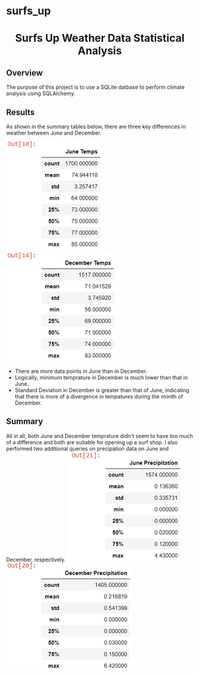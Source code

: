 # surfs_up
<h1 align="center">Surfs Up Weather Data Statistical Analysis</h1>

## Overview
The purpose of this project is to use a SQLite datbase to perform climate analysis using SQLAlchemy.

## Results

As shown in the summary tables below, there are three key differences in weather between June and December.

![](https://github.com/lu-chang-axonic/surfs_up/blob/main/June%20Temprature.PNG)
![](https://github.com/lu-chang-axonic/surfs_up/blob/main/Dec%20Temprature.PNG)

* There are more data points in June than in December.
* Logically, minimum temprature in December is much lower than that in June. 
* Standard Deviation in December is greater than that of June, indicating that there is more of a divergence in tempatures during the month of December. 

## Summary

All in all, both June and December temprature didn't seem to have too much of a difference and both are suitable for opening up a surf shop. I also performed two additional queries on precipation data on June and December, respectively. 
![](https://github.com/lu-chang-axonic/surfs_up/blob/main/June%20Precipitation.PNG)
![](https://github.com/lu-chang-axonic/surfs_up/blob/main/Dec%20Precipitation.PNG)